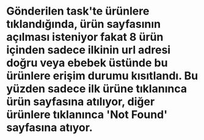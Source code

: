 # Gönderilen task'te ürünlere tıklandığında, ürün sayfasının açılması isteniyor fakat 8 ürün içinden sadece ilkinin url adresi doğru veya ebebek üstünde bu ürünlere erişim durumu kısıtlandı. Bu yüzden sadece ilk ürüne tıklanınca ürün sayfasına atılıyor, diğer ürünlere tıklanınca 'Not Found' sayfasına atıyor.
